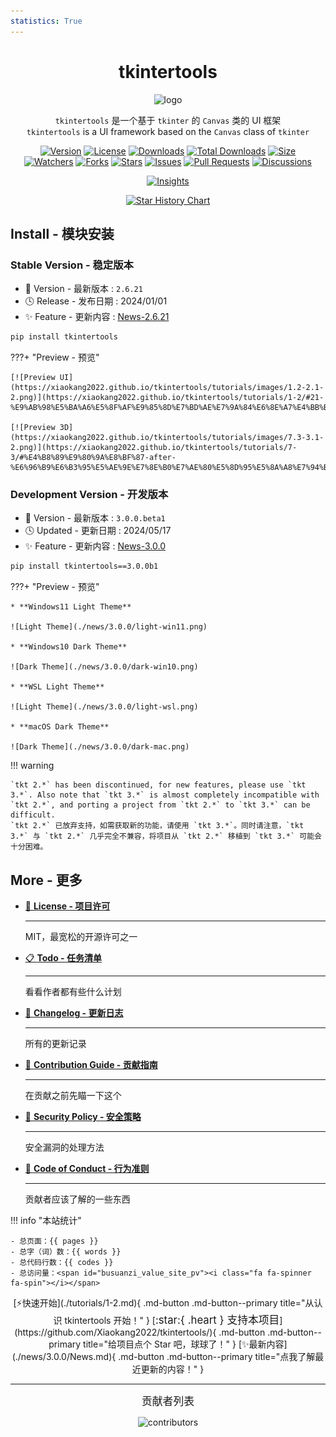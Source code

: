```yaml
---
statistics: True
---
```


<h1 align="center">tkintertools</h1>

<p align="center"><img alt="logo" src="https://xiaokang2022.github.io/tkintertools/logo.png" title="Logo" /></p>

<p align="center">
<code>tkintertools</code> 是一个基于 <code>tkinter</code> 的 <code>Canvas</code> 类的 UI 框架
<br/>
<code>tkintertools</code> is a UI framework based on the <code>Canvas</code> class of <code>tkinter</code>
</p>

<p align="center">
<a href="."><img alt="Version" src="https://img.shields.io/pypi/v/tkintertools?label=Version" title="Stable Version" /></a>
<a href="./LICENSE.txt"><img alt="License" src="https://img.shields.io/pypi/l/tkintertools?label=License" title="License" /></a>
<a href="https://pypistats.org/packages/tkintertools"><img alt="Downloads" src="https://img.shields.io/pypi/dm/tkintertools?label=Downloads" title="Downloads" /></a>
<a href="https://pepy.tech/project/tkintertools"><img alt="Total Downloads" src="https://static.pepy.tech/badge/tkintertools" title="Total Downloads" /></a>
<a href="https://github.com/Xiaokang2022/tkintertools"><img alt="Size" src="https://img.shields.io/github/languages/code-size/Xiaokang2022/tkintertools?label=Size" title="Code Size"/></a>
<br/>
<a href="https://github.com/Xiaokang2022/tkintertools/watchers"><img alt="Watchers" src="https://img.shields.io/github/watchers/Xiaokang2022/tkintertools?label=Watchers&logo=github&style=flat" title="Watchers" /></a>
<a href="https://github.com/Xiaokang2022/tkintertools/forks"><img alt="Forks" src="https://img.shields.io/github/forks/Xiaokang2022/tkintertools?label=Forks&logo=github&style=flat" title="Forks" /></a>
<a href="https://github.com/Xiaokang2022/tkintertools/stargazers"><img alt="Stars" src="https://img.shields.io/github/stars/Xiaokang2022/tkintertools?label=Stars&color=gold&logo=github&style=flat" title="Stars" /></a>
<a href="https://github.com/Xiaokang2022/tkintertools/issues"><img alt="Issues" src="https://img.shields.io/github/issues/Xiaokang2022/tkintertools?label=Issues&logo=github" title="Issues" /></a>
<a href="https://github.com/Xiaokang2022/tkintertools/pulls"><img alt="Pull Requests" src="https://img.shields.io/github/issues-pr/Xiaokang2022/tkintertools?label=Pull%20Requests&logo=github" title="Pull Requests" /></a>
<a href="https://github.com/Xiaokang2022/tkintertools/discussions"><img alt="Discussions" src="https://img.shields.io/github/discussions/Xiaokang2022/tkintertools?label=Discussions&logo=github" title="Discussions" /></a>
</p>

<p align="center">
<a href="https://github.com/Xiaokang2022/tkintertools/pulse"><img alt="Insights" src="https://repobeats.axiom.co/api/embed/ab8fae686a5a96f91fa71c40c53c189310924f5e.svg" /></a>
</p>

<p align="center">
    <a href="https://star-history.com/#Xiaokang2022/tkintertools&Date">
        <picture>
            <source media="(prefers-color-scheme: dark)" srcset="https://api.star-history.com/svg?repos=Xiaokang2022/tkintertools&type=Date&theme=dark" />
            <source media="(prefers-color-scheme: light)" srcset="https://api.star-history.com/svg?repos=Xiaokang2022/tkintertools&type=Date" />
            <img alt="Star History Chart" src="https://api.star-history.com/svg?repos=Xiaokang2022/tkintertools&type=Date" />
        </picture>
    </a>
</p>

## Install - 模块安装

### Stable Version - 稳定版本

- 🔖 Version - 最新版本 : `2.6.21`
- 🕓 Release - 发布日期 : 2024/01/01
- ✨ Feature - 更新内容 : [News-2.6.21](./news/2.6.21/News.md)

```sh linenums="0"
pip install tkintertools
```

???+ "Preview - 预览"

    [![Preview UI](https://xiaokang2022.github.io/tkintertools/tutorials/images/1.2-2.1-2.png)](https://xiaokang2022.github.io/tkintertools/tutorials/1-2/#21-%E9%AB%98%E5%BA%A6%E5%8F%AF%E9%85%8D%E7%BD%AE%E7%9A%84%E6%8E%A7%E4%BB%B6)

    [![Preview 3D](https://xiaokang2022.github.io/tkintertools/tutorials/images/7.3-3.1-2.png)](https://xiaokang2022.github.io/tkintertools/tutorials/7-3/#%E4%B8%89%E9%80%9A%E8%BF%87-after-%E6%96%B9%E6%B3%95%E5%AE%9E%E7%8E%B0%E7%AE%80%E5%8D%95%E5%8A%A8%E7%94%BB)

</details>

### Development Version - 开发版本

- 🔖 Version - 最新版本 : `3.0.0.beta1`
- 🕓 Updated - 更新日期 : 2024/05/17
- ✨ Feature - 更新内容 : [News-3.0.0](./news/3.0.0/News.md)

```sh linenums="0"
pip install tkintertools==3.0.0b1
```

???+ "Preview - 预览"

    * **Windows11 Light Theme**

    ![Light Theme](./news/3.0.0/light-win11.png)

    * **Windows10 Dark Theme**

    ![Dark Theme](./news/3.0.0/dark-win10.png)

    * **WSL Light Theme**

    ![Light Theme](./news/3.0.0/light-wsl.png)

    * **macOS Dark Theme**

    ![Dark Theme](./news/3.0.0/dark-mac.png)

!!! warning

    `tkt 2.*` has been discontinued, for new features, please use `tkt 3.*`. Also note that `tkt 3.*` is almost completely incompatible with `tkt 2.*`, and porting a project from `tkt 2.*` to `tkt 3.*` can be difficult.  
    `tkt 2.*` 已放弃支持，如需获取新的功能，请使用 `tkt 3.*`。同时请注意，`tkt 3.*` 与 `tkt 2.*` 几乎完全不兼容，将项目从 `tkt 2.*` 移植到 `tkt 3.*` 可能会十分困难。

## More - 更多

<div class="grid cards" markdown>

-   [📑 **License - 项目许可**](./LICENSE.md)

    ***

    MIT，最宽松的开源许可之一

-   [📋 **Todo - 任务清单**](./TODO.md)

    ***

    看看作者都有些什么计划

-   [📘 **Changelog - 更新日志**](./CHANGELOG.md)

    ***

    所有的更新记录

-   [📗 **Contribution Guide - 贡献指南**](./CONTRIBUTING.md)

    ***

    在贡献之前先瞄一下这个

-   [📕 **Security Policy - 安全策略**](./SECURITY.md)

    ***

    安全漏洞的处理方法

-   [📙 **Code of Conduct - 行为准则**](./CODE_OF_CONDUCT.md)

    ***

    贡献者应该了解的一些东西

</div>

!!! info "本站统计"

    - 总页面：{{ pages }}
    - 总字（词）数：{{ words }}
    - 总代码行数：{{ codes }}
    - 总访问量：<span id="busuanzi_value_site_pv"><i class="fa fa-spinner fa-spin"></i></span>

<div align="center" markdown>
[⚡快速开始](./tutorials/1-2.md){ .md-button .md-button--primary title="从认识 tkintertools 开始！" }
[<big>:star:{ .heart } 支持本项目</big>](https://github.com/Xiaokang2022/tkintertools/){ .md-button .md-button--primary title="给项目点个 Star 吧，球球了！" }
[✨最新内容](./news/3.0.0/News.md){ .md-button .md-button--primary title="点我了解最近更新的内容！" }
</div>

---

<div align="center">
<p><big>贡献者列表</big></p>

<img src="https://contrib.rocks/image?repo=Xiaokang2022/tkintertools" alt="contributors" />

</div>

